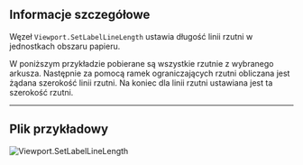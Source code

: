 ## Informacje szczegółowe
Węzeł `Viewport.SetLabelLineLength` ustawia długość linii rzutni w jednostkach obszaru papieru.

W poniższym przykładzie pobierane są wszystkie rzutnie z wybranego arkusza. Następnie za pomocą ramek ograniczających rzutni obliczana jest żądana szerokość linii rzutni. Na koniec dla linii rzutni ustawiana jest ta szerokość rzutni.
___
## Plik przykładowy

![Viewport.SetLabelLineLength](./Revit.Elements.Viewport.SetLabelLineLength_img.jpg)
